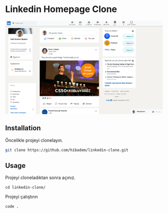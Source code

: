 # Linkedin Homepage Clone

<p align="center">
  <img src="linkedin.PNG" alt="google clone"/>
</p>

## Installation

Öncelikle projeyi clonelayın.

```bash
git clone https://github.com/hibadem/linkedin-clone.git
```

## Usage

Projeyi cloneladıktan sonra açınız.

```linux
cd linkedin-clone/
```

Projeyi çalıştırın

```linux
code .
```

